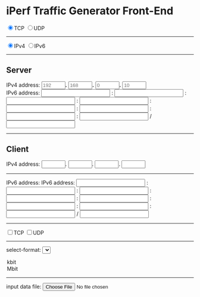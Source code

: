 
<div class="container">
<div class="span-48">

<h1>iPerf Traffic Generator Front-End</h1>

<form action="../configure-iperf">

<input type="radio" name="trafprot" value="tcp" checked="checked">TCP</input>
<input type="radio" name="trafprot" value="udp">UDP</input>
<hr>

<input type="radio" name="ipv" value="ipv4" checked="checked">IPv4</input>
<input type="radio" name="ipv" value="ipv6">IPv6</input>
<hr>
<h2>Server</h2>
</p>
IPv4 address: 
<input name="Sv4o1" type="number" min="1" max="255" maxlength="3" placeholder="192" onkeypress="return isNumberKey(event)" class="ipbyte"></input><b>.</b>
<input name="Sv4o2" type="number" min="1" max="255" maxlength="3" placeholder="168" onkeypress="return isNumberKey(event)" class="ipbyte"></input><b>.</b>
<input name="Sv4o3" type="number" min="1" max="255" maxlength="3" placeholder="0" onkeypress="return isNumberKey(event)" class="ipbyte"></input><b>.</b>
<input name="Sv4o4" type="number" min="1" max="255" maxlength="3" placeholder="10" onkeypress="return isNumberKey(event)" class="ipbyte"></input>

<br>
IPv6 address: 
<input type="text" maxlength="2" class="ip6byte" name="Sv6o1"></input> :
<input type="text" maxlength="2" class="ip6byte" name="Sv6o2"></input> :
<input type="text" maxlength="2" class="ip6byte" name="Sv6o3"></input> :
<input type="text" maxlength="2" class="ip6byte" name="Sv6o4"></input> :
<input type="text" maxlength="2" class="ip6byte" name="Sv6o5"></input> :
<input type="text" maxlength="2" class="ip6byte" name="Sv6o6"></input> :
<input type="text" maxlength="2" class="ip6byte" name="Sv6o7"></input> :
<input type="text" maxlength="2" class="ip6byte" name="Sv6o8"></input> /
<input type="number" maxlength="3" class="ip6byte" name="Sv6o9"></input>
<hr>

<h2>Client</h2>
</p>
IPv4 address: 
<input type="number" min="1" max="255" width="24" name="Cv4o1"></input>.
<input type="number" min="0" max="255" width="24" name="Cv4o2"></input>.
<input type="number" min="0" max="255" width="24" name="Cv4o3"></input>.
<input type="number" min="0" max="255" width="24" name="Cv4o4"></input>
<hr>
IPv6 address: 
IPv6 address: 
<input type="text" maxlength="2" class="ip6byte" name="Cv6o1"></input> :
<input type="text" maxlength="2" class="ip6byte" name="Cv6o2"></input> :
<input type="text" maxlength="2" class="ip6byte" name="Cv6o3"></input> :
<input type="text" maxlength="2" class="ip6byte" name="Cv6o4"></input> :
<input type="text" maxlength="2" class="ip6byte" name="Cv6o5"></input> :
<input type="text" maxlength="2" class="ip6byte" name="Cv6o6"></input> :
<input type="text" maxlength="2" class="ip6byte" name="Cv6o7"></input> :
<input type="text" maxlength="2" class="ip6byte" name="Cv6o8"></input> /
<input type="number" maxlength="3" class="ip6byte" name="Cv6o9"></input>
<hr>

<input type="checkbox" name="trafprot" value="tcp">TCP</input>
<input type="checkbox" name="trafprot" value="udp">UDP</input>
<hr>



select-format:
<select name="select-format">
   <option value="kbit">kbit</option>
   <option value="Mbit">Mbit</option>
</select>

<hr>
input data file: <input type="file" name="data-input-file"></input>

</form>

</div>
</div>
